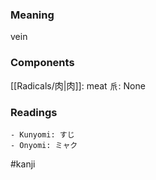 ### Meaning

vein

### Components

[[Radicals/肉|肉]]: meat 𠂢: None

### Readings

```
- Kunyomi: すじ
- Onyomi: ミャク
```

#kanji